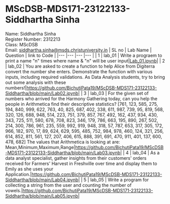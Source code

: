 # MScDSB-MDS171-23122133-Siddhartha Sinha
Name: Siddhartha Sinha   
Register Number: 2312213   
Class: MScDSB   
Email: siddhartha.sinha@msds.christuniversity.in
| SL no | Lab Name | Question | link to Code |
|---    |---       |---       |---           |
| 1     | lab_01   | Write a prograem to print a name "n" times where name & "n" will be user input|<a href="Lab01.ipynb">Lab_01.ipynb</a>|
| 2     | lab_02   | You are asked to create a function to help Alice from Digiterra convert the number she enters. Demonstrate the function with various inputs, including required validations. As Data Analysis students, try to bring out some analysis with these numbers!|https://github.com/BichutiPata19/MScDSB-MDS171-23122133-Siddhartha/blob/main/Lab02.ipynb|
| 3     | lab_03   | For the given set of numbers who arrived for the Harmony Gathering today, can you help the people in Arithmetica find their descriptive statistics? [761, 123, 585, 275, 194, 840, 999, 622, 763, 40, 825, 687, 402, 338, 611, 987, 739, 95, 819, 568, 320, 126, 688, 948, 514, 223, 751, 379, 857, 767, 492, 162, 437, 934, 430, 343, 725, 511, 580, 678, 708, 823, 346, 179, 786, 663, 195, 890, 267, 502, 214, 300, 786, 961, 235, 559, 992, 919, 948, 318, 57, 787, 653, 317, 305, 172, 966, 182, 970, 17, 89, 624, 629, 595, 485, 752, 984, 978, 460, 124, 321, 256, 614, 852, 811, 561, 127, 207, 406, 615, 888, 391, 691, 470, 911, 401, 137, 600, 478, 682] The values that Arithmetica is looking at are: Mean,Minimum,Maximum,Range|https://github.com/BichutiPata19/MScDSB-MDS171-23122133-Siddhartha/blob/main/Lab03.ipynb|
| 4     | lab_04   | As a data analyst specialist, gather insights from their customers' orders received for Farmers' Harvest in Freshville over time and display them to Emily as she uses your Application.|https://github.com/BichutiPata19/MScDSB-MDS171-23122133-Siddhartha/blob/main/Lab04.ipynb|
| 5     | lab_05   | Write a program for collecting a string from the user and counting the number of vowels.|https://github.com/BichutiPata19/MScDSB-MDS171-23122133-Siddhartha/blob/main/Lab05.ipynb|
